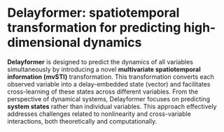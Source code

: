 # Delayformer: spatiotemporal transformation for predicting high-dimensional dynamics
**Delayformer** is designed to predict the dynamics of all variables simultaneously by introducing a novel **multivariate spatiotemporal information (mvSTI)** transformation. 
This transformation converts each observed variable into a delay-embedded state (vector) and facilitates cross-learning of these states across different variables. 
From the perspective of dynamical systems, Delayformer focuses on predicting **system states** rather than individual variables. This approach effectively addresses challenges related to nonlinearity and cross-variable interactions, both theoretically and computationally.
